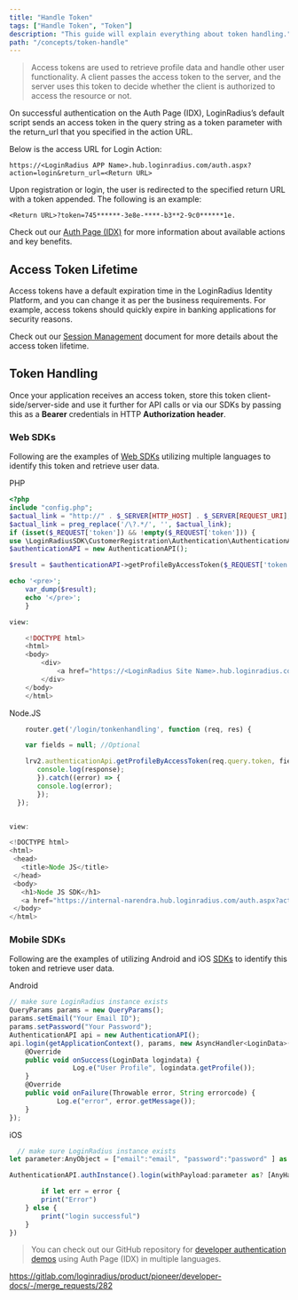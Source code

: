 ```yaml
---
title: "Handle Token"
tags: ["Handle Token", "Token"]
description: "This guide will explain everything about token handling."
path: "/concepts/token-handle"
---
```


> Access tokens are used to retrieve profile data and handle other user functionality. A client passes the access token to the server, and the server uses this token to decide whether the client is authorized to access the resource or not.


On successful authentication on the Auth Page (IDX), LoginRadius’s default script sends an access token in the query string as a token parameter with the return_url that you specified in the action URL. 

Below is the access URL for Login Action:

```
https://<LoginRadius APP Name>.hub.loginradius.com/auth.aspx?action=login&return_url=<Return URL>
```

Upon registration or login, the user is redirected to the specified return URL with a token appended. The following is an example: 

`<Return URL>?token=745******-3e8e-****-b3**2-9c0******1e.`


Check out our [Auth Page (IDX)](/concepts/idx) for more information about available actions and key benefits.

## Access Token Lifetime

Access tokens have a default expiration time in the LoginRadius Identity Platform, and you can change it as per the business requirements. For example, access tokens should quickly expire in banking applications for security reasons.

Check out our [Session Management](/security/session-management/) document for more details about the access token lifetime.

## Token Handling

Once your application receives an access token, store this token client-side/server-side and use it further for API calls or via our SDKs by passing this as a **Bearer** credentials in HTTP **Authorization header**.

### Web SDKs

Following are the examples of [Web SDKs](/sdk-libraries/overview/) utilizing multiple languages to identify this token and retrieve user data.

PHP
```PHP
<?php
include "config.php";
$actual_link = "http://" . $_SERVER[HTTP_HOST] . $_SERVER[REQUEST_URI];
$actual_link = preg_replace('/\?.*/', '', $actual_link);
if (isset($_REQUEST['token']) && !empty($_REQUEST['token'])) {
use \LoginRadiusSDK\CustomerRegistration\Authentication\AuthenticationAPI;
$authenticationAPI = new AuthenticationAPI(); 

$result = $authenticationAPI->getProfileByAccessToken($_REQUEST['token'],null);

echo '<pre>';
    var_dump($result);
    echo '</pre>';
    }

view:

    <!DOCTYPE html>
    <html>
    <body>
        <div>
            <a href="https://<LoginRadius Site Name>.hub.loginradius.com/auth.aspx?action=login&return_url=<Your Website Domain>.index.php">Login</a>
        </div>
    </body>
    </html>
```

Node.JS
```js
    router.get('/login/tonkenhandling', function (req, res) {

    var fields = null; //Optional

    lrv2.authenticationApi.getProfileByAccessToken(req.query.token, fields).then((response) => {
       console.log(response);
       }).catch((error) => {
       console.log(error);
       });
  });


view:

<!DOCTYPE html>
<html>
 <head>
   <title>Node JS</title>
 </head>
 <body>
   <h1>Node JS SDK</h1>
   <a href="https://internal-narendra.hub.loginradius.com/auth.aspx?action=login&return_url=http://localhost:3000/login/tonkenhandling">Login</a><p>To get the profile....</p>
 </body>
</html>
```

### Mobile SDKs

Following are the examples of utilizing Android and iOS [SDKs](/mobile-sdk-libraries/android-library/) to identify this token and retrieve user data.

Android

```js
// make sure LoginRadius instance exists
QueryParams params = new QueryParams();
params.setEmail("Your Email ID");
params.setPassword("Your Password");
AuthenticationAPI api = new AuthenticationAPI();
api.login(getApplicationContext(), params, new AsyncHandler<LoginData>() {
    @Override
    public void onSuccess(LoginData logindata) {
                Log.e("User Profile", logindata.getProfile());
    }
    @Override
    public void onFailure(Throwable error, String errorcode) {
            Log.e("error", error.getMessage());
    }
});
```

iOS
```js
  // make sure LoginRadius instance exists
let parameter:AnyObject = ["email":"email", "password":"password" ] as AnyObject

AuthenticationAPI.authInstance().login(withPayload:parameter as? [AnyHashable : Any], loginurl:nil, emailtemplate:nil, smstemplate:nil, g_recaptcha_response:nil,completionHandler: { (data, error) in

        if let err = error {
        print("Error")
    } else {
        print("login successful")
    }
})
```


> You can check out our GitHub repository for [developer authentication demos](https://github.com/LoginRadius/developer-authentication-demos) using Auth Page (IDX) in multiple languages.


https://gitlab.com/loginradius/product/pioneer/developer-docs/-/merge_requests/282
